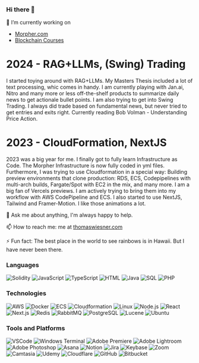 ### Hi there 👋

🔭 I’m currently working on
 - [Morpher.com](https://morpher.com)
 - [Blockchain Courses](https://ethereum-blockchain-developer.com)

# 2024 - RAG+LLMs, (Swing) Trading
I started toying around with RAG+LLMs. My Masters Thesis included a lot of text processing, whic comes in handy. I am currently playing with Jan.ai, Nitro and many more or less off-the-shelf products to summarize daily news to get actionale bullet points. I am also trying to get into Swing Trading. I always did trade based on fundamental news, but never tried to get entries and exits right. Currently reading Bob Volman -  Understanding Price Action.

# 2023 - CloudFormation, NextJS
2023 was a big year for me. I finally got to fully learn Infrastructure as Code. The Morpher Infrastructure is now fully coded in yml files. 
Furthermore, I was trying to use Cloudformation in a special way: Building preview environments that clone production: RDS, ECS, Codepipelines with multi-arch builds, Fargate/Spot with EC2 in the mix, and many more. I am a big fan of Vercels previews. I am actively trying to bring them into my workflow with AWS CodePipeline and ECS.
I also started to use NextJS, Tailwind and Framer-Motion. I like those animations a lot.

💬 Ask me about anything, I'm always happy to help.

📫 How to reach me: me at [thomaswiesner.com](https://thomaswiesner.com)

⚡ Fun fact: The best place in the world to see rainbows is in Hawaii. But I have never been there.


### Languages

![Solidity](https://img.shields.io/badge/-Solidity-000?&logo=Solidity&style=flat-square)
![JavaScript](https://img.shields.io/badge/-JavaScript-000?&logo=JavaScript&style=flat-square)
![TypeScript](https://img.shields.io/badge/-TypeScript-000?&logo=TypeScript&style=flat-square)
![HTML](https://img.shields.io/badge/-HTML-000?&logo=HTML5&style=flat-square)
![Java](https://img.shields.io/badge/-Java-000?style=flat-square&color=000)
![SQL](https://img.shields.io/badge/-SQL-000?&logo=MySQL&style=flat-square)
![PHP](https://img.shields.io/badge/-PHP-000?&logo=PHP&style=flat-square)

### Technologies

![AWS](https://img.shields.io/badge/-AWS-000?&logo=Amazon-AWS&logoColor=FF9900)
![Docker](https://img.shields.io/badge/-Docker-000?&logo=Docker)
![ECS](https://img.shields.io/badge/-ECS-000?&logo=Amazon-ECS&logoColor=FF9900)
![Cloudformation](https://img.shields.io/badge/-Cloudformation-000?&logo=Amazon-Cloudformation&logoColor=FF9900)
![Linux](https://img.shields.io/badge/-Linux-000?&logo=Linux)
![Node.js](https://img.shields.io/badge/-Node.js-000?&logo=node.js)
![React](https://img.shields.io/badge/-React-000?&logo=React)
![Next.js](https://img.shields.io/badge/-Next.js-000?&logo=next.js)
![Redis](https://img.shields.io/badge/-Redis-000?&logo=Redis)
![RabbitMQ](https://img.shields.io/badge/-RabbitMQ-000?&logo=RabbitMQ)
![PostgreSQL](https://img.shields.io/badge/-PostgreSQL-000?&logo=PostgreSQL)
![Lucene](https://img.shields.io/badge/-Elasticsearch-000?&logo=Elasticsearch)
![Ubuntu](https://img.shields.io/badge/-Ubuntu-000?&logo=Ubuntu)

### Tools and Platforms

![VSCode](https://img.shields.io/badge/-VSCode-000?&logo=Visual-Studio-Code&style=flat-square)
![Windows Terminal](https://img.shields.io/badge/-Terminal-000?&logo=Windows-Terminal&style=flat-square)
![Adobe Premiere](https://img.shields.io/badge/-Premiere-000?&logo=Adobe-Premiere-Pro&style=flat-square)
![Adobe Lightroom](https://img.shields.io/badge/-Lightroom-000?&logo=Adobe-Lightroom&style=flat-square)
![Adobe Photoshop](https://img.shields.io/badge/-Photoshop-000?&logo=Adobe-Photoshop&style=flat-square)
![Asana](https://img.shields.io/badge/-Asana-000?&logo=Asana&style=flat-square)
![Notion](https://img.shields.io/badge/-Notion-000?&logo=Notion&style=flat-square)
![Jira](https://img.shields.io/badge/-Jira-000?&logo=Jira&style=flat-square)
![Keybase](https://img.shields.io/badge/-Keybase-000?&logo=Keybase&style=flat-square)
![Zoom](https://img.shields.io/badge/-Zoom-000?&logo=Zoom&style=flat-square)
![Camtasia](https://img.shields.io/badge/-Camtasia-000?&logo=Camtasia&style=flat-square)
![Udemy](https://img.shields.io/badge/-Udemy-000?&logo=Udemy&style=flat-square)
![Cloudflare](https://img.shields.io/badge/-Cloudflare-000?&logo=Cloudflare&style=flat-square)
![GitHub](https://img.shields.io/badge/-GitHub-000?&logo=GitHub&style=flat-square)
![Bitbucket](https://img.shields.io/badge/-Bitbucket-000?&logo=Bitbucket&style=flat-square)

